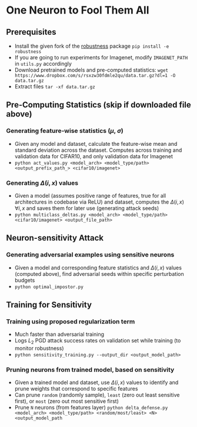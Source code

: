 # One Neuron to Fool Them All

## Prerequisites

- Install the given fork of the [robustness](http://github.com/madryLab/robustness/) package `pip install -e robustness`
- If you are going to run experiments for Imagenet, modify `IMAGENET_PATH` in `utils.py` accordingly
- Download pretrained models and pre-computed statistics:
  `wget https://www.dropbox.com/s/rsxzw30fdmle2qu/data.tar.gz?dl=1 -O data.tar.gz`
- Extract files
  `tar -xf data.tar.gz`

## Pre-Computing Statistics (skip if downloaded file above)

### Generating feature-wise statistics ($\mu$, $\sigma$)
- Given any model and dataset, calculate the feature-wise mean and standard deviation across the dataset. Computes across training and validation data for CIFAR10, and only validation data for Imagenet
- `python act_values.py <model_arch> <model_type/path> <output_prefix_path_> <cifar10/imagenet>`

### Generating $\Delta(i,x)$ values
- Given a model (assumes positive range of features, true for all architectures in codebase via ReLU) and dataset, computes the $\Delta(i,x)$ $\forall i,x$ and saves them for later use (generating attack seeds)
- `python multiclass_deltas.py <model_arch> <model_type/path> <cifar10/imagenet> <output_file_path>`

## Neuron-sensitivity Attack

### Generating adversarial examples using sensitive neurons
- Given a model and corresponding feature statistics and $\Delta(i,x)$ values (computed above), find adversarial seeds within specific perturbation budgets
- `python optimal_impostor.py`

## Training for Sensitivity

### Training using proposed regularization term
- Much faster than adversarial training
- Logs $L_2$ PGD attack success rates on validation set while training (to monitor robustness)
- `python sensitivity_training.py --output_dir <output_model_path>`

### Pruning neurons from trained model, based on sensitivity
- Given a trained model and dataset, use $\Delta(i,x)$ values to identify and prune weights that correspond to specific features
- Can prune `random` (randomly sample), `least` (zero out least sensitive first), or `most` (zero out most sensitive first)
- Prune `N` neurons (from features layer)
`python delta_defense.py <model_arch> <model_type/path> <random/most/least> <N> <output_model_path`
